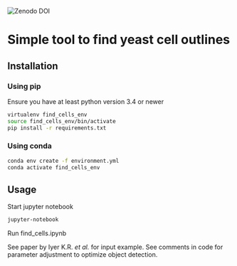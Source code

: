 ![Zenodo DOI](https://zenodo.org/badge/doi/10.5281/zenodo.7974567.svg)
# Simple tool to find yeast cell outlines

## Installation
### Using pip
Ensure you have at least python version 3.4 or newer
```bash
virtualenv find_cells_env
source find_cells_env/bin/activate
pip install -r requirements.txt
```
### Using conda
```bash
conda env create -f environment.yml
conda activate find_cells_env
```

## Usage
Start jupyter notebook
```bash
jupyter-notebook
```
Run find_cells.ipynb

See paper by Iyer K.R. _et al._ for input example. See comments in code for parameter adjustment to optimize object detection.
